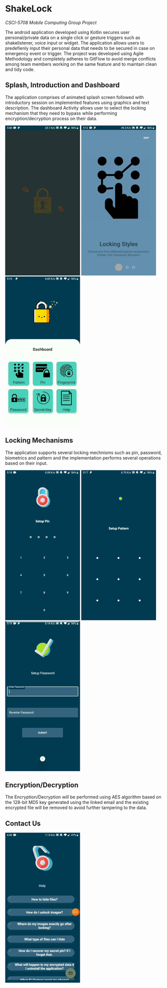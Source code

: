 # ShakeLock

*CSCI-5708 Mobile Computing Group Project*

The android application developed using Kotlin secures user personal/private data on a single click or gesture triggers such as shakelistener, voice input or widget. The application allows users to predefienly input their personal data that needs to be secured in case on emergency event or trigger. The project was developed using Agile Methodology and completely adheres to GitFlow to avoid merge conflicts among team members working on the same feature and to maintain clean and tidy code. 

## Splash, Introduction and Dashboard 

The application comprises of animated splash screen followed with introductory session on implemented features using graphics and text description. The dashboard Activity allows user to select the locking mechanism that they need to bypass while performing encryption/decryption process on their data.

![](Gifs/splash.gif) ![](Gifs/intro.gif) ![](Gifs/dashboard.gif)


## Locking Mechanisms

The application supports several locking mechnisms such as pin, password, biometrics and pattern and the implementation performs several operations based on their input.

![](Gifs/pin.gif) ![](Gifs/pattern.gif) ![](Gifs/password.gif)

## Encryption/Decryption

The Encryption/Decryption will be performed using AES algorithm based on the 128-bit MD5 key generated using the linked email and the existing encrypted file will be removed to avoid further tampering to the data.

## Contact Us

![](Gifs/contact.gif)
